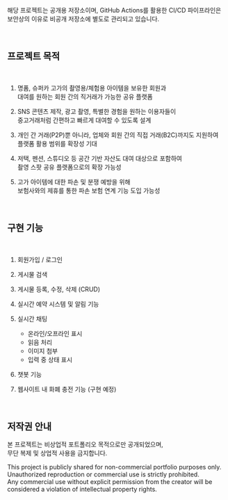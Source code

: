 해당 프로젝트는 공개용 저장소이며, GitHub Actions를 활용한 CI/CD 파이프라인은 보안상의 이유로 비공개 저장소에 별도로 관리되고 있습니다.

&nbsp;

## 프로젝트 목적  

&nbsp;

1. 명품, 슈퍼카 고가의 촬영용/체험용 아이템을 보유한 회원과  
   대여를 원하는 회원 간의 직거래가 가능한 공유 플랫폼<br>

2. SNS 콘텐츠 제작, 광고 촬영, 특별한 경험을 원하는 이용자들이  
   중고거래처럼 간편하고 빠르게 대여할 수 있도록 설계<br>

3. 개인 간 거래(P2P)뿐 아니라, 업체와 회원 간의 직접 거래(B2C)까지도 지원하여  
   플랫폼 활용 범위를 확장성 기대<br>

4. 저택, 펜션, 스튜디오 등 공간 기반 자산도 대여 대상으로 포함하여  
   촬영 스팟 공유 플랫폼으로의 확장 가능성<br>

5. 고가 아이템에 대한 파손 및 분쟁 예방을 위해  
   보험사와의 제휴를 통한 파손 보험 연계 기능 도입 가능성<br>

&nbsp;

## 구현 기능  

&nbsp;

1. 회원가입 / 로그인  

2. 게시물 검색  

3. 게시물 등록, 수정, 삭제 (CRUD)  

4. 실시간 예약 시스템 및 알림 기능  

5. 실시간 채팅  
   - 온라인/오프라인 표시  
   - 읽음 처리  
   - 이미지 첨부  
   - 입력 중 상태 표시  

6. 챗봇 기능  

7. 웹사이트 내 화폐 충전 기능 (구현 예정)  

&nbsp;

## 저작권 안내  

본 프로젝트는 비상업적 포트폴리오 목적으로만 공개되었으며,  
무단 복제 및 상업적 사용을 금지합니다.  

This project is publicly shared for non-commercial portfolio purposes only.  
Unauthorized reproduction or commercial use is strictly prohibited.  
Any commercial use without explicit permission from the creator will be considered a violation of intellectual property rights.
